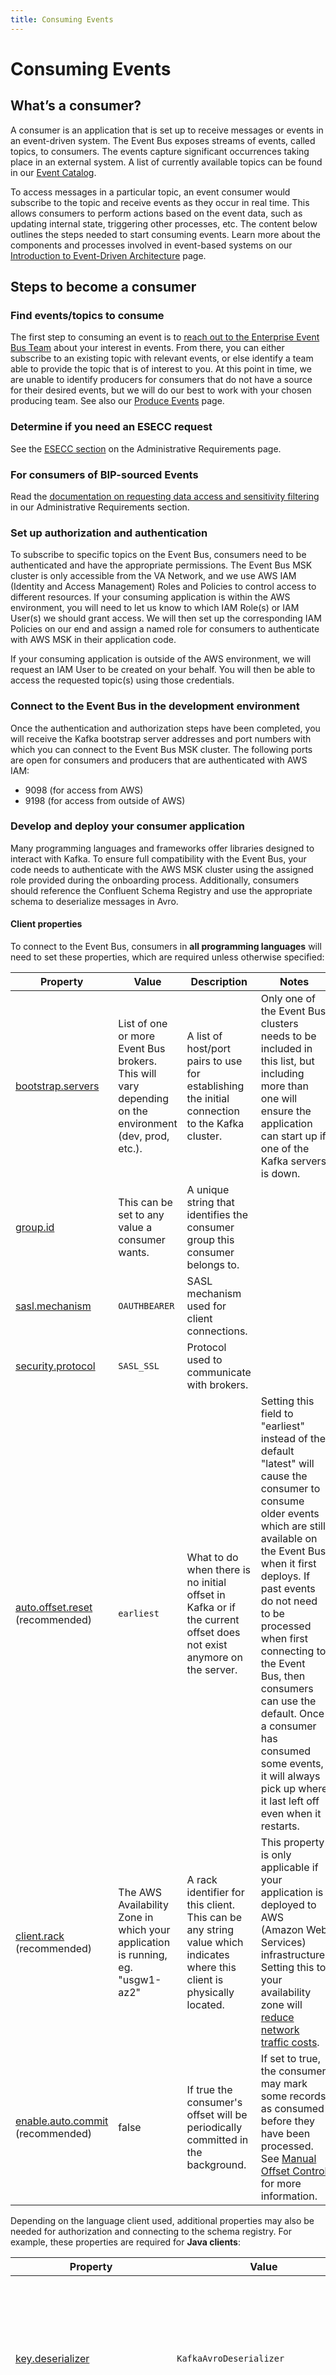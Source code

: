 ```yaml
---
title: Consuming Events
---
```


# Consuming Events

## What’s a consumer?

A consumer is an application that is set up to receive messages or events in an event-driven system. The Event Bus exposes streams of events, called topics, to consumers. The events capture significant occurrences taking place in an external system. A list of currently available topics can be found in our [Event Catalog](./use-events.md).

To access messages in a particular topic, an event consumer would subscribe to the topic and receive events as they occur in real time. This allows consumers to perform actions based on the event data, such as updating internal state, triggering other processes, etc. The content below outlines the steps needed to start consuming events. Learn more about the components and processes involved in event-based systems on our [Introduction to Event-Driven Architecture](./intro-to-eda.md) page.

## Steps to become a consumer

### Find events/topics to consume

The first step to consuming an event is to [reach out to the Enterprise Event Bus Team](./get-support.md) about your interest in events. From there, you can either subscribe to an existing topic with relevant events, or else identify a team able to provide the topic that is of interest to you. At this point in time, we are unable to identify producers for consumers that do not have a source for their desired events, but we will do our best to work with your chosen producing team.
See also our [Produce Events](./produce-events.md) page.

### Determine if you need an ESECC request

See the [ESECC section](./administrative-requirements.md#esecc) on the Administrative Requirements page.

### For consumers of BIP-sourced Events

Read the [documentation on requesting data access and sensitivity filtering](./administrative-requirements.md#consumers-of-bip-sourced-events) in our Administrative Requirements section.

### Set up authorization and authentication

To subscribe to specific topics on the Event Bus, consumers need to be authenticated and have the appropriate permissions. The Event Bus MSK cluster is only accessible from the VA Network, and we use AWS IAM (Identity and Access Management) Roles and Policies to control access to different resources. If your consuming application is within the AWS environment, you will need to let us know to which IAM Role(s) or IAM User(s) we should grant access. We will then set up the corresponding IAM Policies on our end and assign a named role for consumers to authenticate with AWS MSK in their application code.

If your consuming application is outside of the AWS environment, we will request an IAM User to be created on your behalf. You will then be able to access the requested topic(s) using those credentials.

### Connect to the Event Bus in the development environment

Once the authentication and authorization steps have been completed, you will receive the Kafka bootstrap server addresses and port numbers with which you can connect to the Event Bus MSK cluster. The following ports are open for consumers and producers that are authenticated with AWS IAM:

* 9098 (for access from AWS)
* 9198 (for access from outside of AWS)

### Develop and deploy your consumer application

Many programming languages and frameworks offer libraries designed to interact with Kafka. To ensure full compatibility with the Event Bus, your code needs to authenticate with the AWS MSK cluster using the assigned role provided during the onboarding process. Additionally, consumers should reference the Confluent Schema Registry and use the appropriate schema to deserialize messages in Avro.

#### Client properties

To connect to the Event Bus, consumers in **all programming languages** will need to set these properties, which are required unless otherwise specified:

| Property | Value | Description | Notes |
| --- | --- | --- | --- |
| [bootstrap.servers](https://kafka.apache.org/documentation/#consumerconfigs_bootstrap.servers) | List of one or more Event Bus brokers. This will vary depending on the environment (dev, prod, etc.). | A list of host/port pairs to use for establishing the initial connection to the Kafka cluster. | Only one of the Event Bus clusters needs to be included in this list, but including more than one will ensure the application can start up if one of the Kafka servers is down. |
| [group.id](https://kafka.apache.org/documentation/#consumerconfigs_group.id) | This can be set to any value a consumer wants. | A unique string that identifies the consumer group this consumer belongs to. |  |
| [sasl.mechanism](https://kafka.apache.org/documentation/#consumerconfigs_sasl.mechanism) | `OAUTHBEARER` | SASL mechanism used for client connections. |  |
| [security.protocol](https://kafka.apache.org/documentation/#consumerconfigs_security.protocol) | `SASL_SSL` | Protocol used to communicate with brokers. |  |
| [auto.offset.reset](https://kafka.apache.org/documentation/#consumerconfigs_auto.offset.reset) (recommended) | `earliest` | What to do when there is no initial offset in Kafka or if the current offset does not exist anymore on the server. | Setting this field to "earliest" instead of the default "latest" will cause the consumer to consume older events which are still available on the Event Bus when it first deploys. If past events do not need to be processed when first connecting to the Event Bus, then consumers can use the default. Once a consumer has consumed some events, it will always pick up where it last left off even when it restarts. |
| [client.rack](https://kafka.apache.org/documentation/#consumerconfigs_client.rack) (recommended) | The AWS Availability Zone in which your application is running, eg. "usgw1-az2" | A rack identifier for this client. This can be any string value which indicates where this client is physically located. | This property is only applicable if your application is deployed to AWS (Amazon Web Services) infrastructure. Setting this to your availability zone will [reduce network traffic costs](https://aws.amazon.com/blogs/big-data/reduce-network-traffic-costs-of-your-amazon-msk-consumers-with-rack-awareness/).
| [enable.auto.commit](https://kafka.apache.org/documentation/#consumerconfigs_enable.auto.commit) (recommended) | false | If true the consumer's offset will be periodically committed in the background. | If set to true, the consumer may mark some records as consumed before they have been processed. See [Manual Offset Control](https://javadoc.io/static/org.apache.kafka/kafka-clients/3.6.0/org/apache/kafka/clients/consumer/KafkaConsumer.html#:~:text=Manual%20Offset%20Control) for more information. |

Depending on the language client used, additional properties may also be needed for authorization and connecting to the schema registry. For example, these properties are required for **Java clients**:

| Property | Value | Description | Notes |
| --- | --- | --- | --- |
| [key.deserializer](https://kafka.apache.org/documentation/#consumerconfigs_key.deserializer) | `KafkaAvroDeserializer` | Deserializer class for key. | All Event Bus records use an Avro schema, so this is required even if the key itself is a primitive type like `string` or `long`. |
| [sasl.jaas.config](https://kafka.apache.org/documentation/#consumerconfigs_sasl.jaas.config) | `OAuthBearerLoginModule` and role settings. The role will vary for each consumer. | JAAS login context parameters for SASL connections in the format used by JAAS configuration files.  | See [specifying an AWS IAM role](https://github.com/aws/aws-msk-iam-auth#specifying-an-aws-iam-role-for-a-client) for more information. |
| [sasl.login.callback.handler.class](https://kafka.apache.org/documentation/#consumerconfigs_sasl.login.callback.handler.class) | `IAMOAuthBearerLoginCallbackHandler` | The fully qualified name of a SASL login callback handler class. | See [aws-msk-iam-auth](https://github.com/aws/aws-msk-iam-auth?tab=readme-ov-file#configuring-a-kafka-client-to-use-aws-iam-with-sasl-oauthbearer-mechanism) for more information. |
| [sasl.login.callback.handler.class](https://kafka.apache.org/documentation/#consumerconfigs_sasl.client.callback.handler.class) | `IAMOAuthBearerLoginCallbackHandler` | The fully qualified name of a SASL client callback handler class. | See [aws-msk-iam-auth](https://github.com/aws/aws-msk-iam-auth?tab=readme-ov-file#configuring-a-kafka-client-to-use-aws-iam-with-sasl-oauthbearer-mechanism) for more information. |
| [value.deserializer](https://kafka.apache.org/documentation/#consumerconfigs_value.deserializer) | `KafkaAvroDeserializer` | Deserializer class for value. |  |
| schema.registry.url | Event Bus schema registry endpoint. This will vary depending on the environment (dev, prod, etc.). | Comma-separated list of URLs for Schema Registry instances that can be used to register or look up schemas. | |

#### Code samples

!!! info
    Expand the sections below to see consumer code examples in Java and Ruby. To see the consumer code samples in context, please check out the [`ves-event-bus-sample-code` repository (must be part of VA GitHub organization to view)](https://github.com/department-of-veterans-affairs/ves-event-bus-sample-code).

??? example "Java Consumer"
    ```java
    package gov.va.eventbus.example;

    import org.apache.avro.generic.GenericRecord;
    import org.apache.kafka.clients.CommonClientConfigs;
    import org.apache.kafka.clients.consumer.ConsumerConfig;
    import org.apache.kafka.clients.consumer.ConsumerRecord;
    import org.apache.kafka.clients.consumer.ConsumerRecords;
    import org.apache.kafka.clients.consumer.KafkaConsumer;
    import org.apache.kafka.common.config.SaslConfigs;
    import org.apache.kafka.common.config.SslConfigs;
    import org.apache.kafka.common.errors.WakeupException;
    import org.slf4j.Logger;
    import org.slf4j.LoggerFactory;
    import java.util.concurrent.atomic.AtomicBoolean;

    import io.confluent.kafka.serializers.KafkaAvroDeserializer;
    import io.confluent.kafka.serializers.KafkaAvroDeserializerConfig;

    import java.time.Duration;
    import java.util.Collections;
    import java.util.Properties;

    public class TestConsumer implements Runnable {
        private static final Logger LOG = LoggerFactory.getLogger(TestConsumer.class);
        private final AtomicBoolean shutdown = new AtomicBoolean(false);

        // Consumer values

        // Set the topic you want to consume from
        private static final String TOPIC = "test";
        private static final String EB_BOOTSTRAP_SERVERS = System.getenv("EB_BOOTSTRAP_SERVERS");
        private static final String EB_SECURITY_PROTOCOL = System.getenv("EB_SECURITY_PROTOCOL");
        private static final String SCHEMA_REGISTRY_URL = System.getenv("SCHEMA_REGISTRY_URL");
        private static final String AWS_ROLE = System.getenv("AWS_ROLE");

        private final KafkaConsumer<Long, User> consumer;

        public TestConsumer() {
            this.consumer = createConsumer();
        }

        public void run() {
            try {

                consumer.subscribe(Collections.singletonList(TOPIC));

                while (!shutdown.get()) {
                    ConsumerRecords<Long, User> records = consumer.poll(Duration.ofMillis(100));

                    for (ConsumerRecord<Long, User> record : records) {
                        User user = record.value();
                        // Process the received Avro record
                        LOG.info("Received record: {}", user.toString());
                    }
                }
            } catch (final WakeupException e) {
                // Ignore exception if shutting down
                if (!shutdown.get()) {
                    throw e;
                }
            } catch (final Exception e) {
                LOG.error("An exception occurred while consuming messages", e);
            } finally {
                consumer.close();
            }
        }

        /**
        * Stops polling for new messages and wakes up the Kafka consumer.
        */
        public void shutdown() {
            shutdown.set(true);
            consumer.wakeup();
        }

        private KafkaConsumer<Long, User> createConsumer() {
            final Properties props = new Properties();

            props.put(ConsumerConfig.BOOTSTRAP_SERVERS_CONFIG, EB_BOOTSTRAP_SERVERS);
            props.put(ConsumerConfig.KEY_DESERIALIZER_CLASS_CONFIG, KafkaAvroDeserializer.class.getName());
            props.put(ConsumerConfig.VALUE_DESERIALIZER_CLASS_CONFIG, KafkaAvroDeserializer.class.getName());
            props.put(KafkaAvroDeserializerConfig.SCHEMA_REGISTRY_URL_CONFIG, SCHEMA_REGISTRY_URL);
            // ensure records with a schema are converted.
            props.put(KafkaAvroDeserializerConfig.SPECIFIC_AVRO_READER_CONFIG, true);
            props.put(ConsumerConfig.GROUP_ID_CONFIG, "test-consumer-group"); // Set your consumer group ID

            // Use SASL_SSL in production but PLAINTEXT in local environment
            // w/docker_compose
            if ("SASL_SSL".equals(EB_SECURITY_PROTOCOL)) {
                props.put(CommonClientConfigs.SECURITY_PROTOCOL_CONFIG, EB_SECURITY_PROTOCOL);
                props.put(SslConfigs.SSL_TRUSTSTORE_LOCATION_CONFIG, "/tmp/kafka.client.truststore.jks");
                props.put(SaslConfigs.SASL_MECHANISM, "OAUTHBEARER");
                props.put(SaslConfigs.SASL_JAAS_CONFIG,
                        "org.apache.kafka.common.security.oauthbearer.OAuthBearerLoginModule required awsRoleArn=\""
                                + AWS_ROLE // use the role name provided to you
                                + "\" awsStsRegion=\"us-gov-west-1\";");
                props.put(SaslConfigs.SASL_LOGIN_CALLBACK_HANDLER_CLASS,
                        "software.amazon.msk.auth.iam.IAMOAuthBearerLoginCallbackHandler");
            } else if (!"PLAINTEXT".equals(EB_SECURITY_PROTOCOL)) {
                LOG.error("Unknown EB_SECURITY_PROTOCOL '{}'", EB_SECURITY_PROTOCOL);
            }

            return new KafkaConsumer<>(props);
        }
    }
    ```

??? example "Ruby Consumer"
    ```ruby
    require 'logger'
    require 'rdkafka'
    require 'avro_turf/messaging'
    require_relative 'oauth_token_refresher'

    logger = Logger.new(STDOUT)

    @consumers = {}

    def refresh_token(_config, consumer_name)
        consumer = @consumers[consumer_name]
        OAuthTokenRefresher.new.refresh_token(consumer)
    end

    security_protocol = ENV['SECURITY_PROTOCOL']

    properties = {
        'bootstrap.servers': ENV['KAFKA_HOST'],
        'group.id': 'sample-ruby-consumer',
        'security.protocol': security_protocol,
        'enable.auto.commit': false,
        'auto.offset.reset': 'earliest'
    }

    if 'SASL_SSL' == security_protocol.upcase
        properties['sasl.mechanisms'] = 'OAUTHBEARER'
        Rdkafka::Config.oauthbearer_token_refresh_callback = method(:refresh_token)
    end

    consumer = Rdkafka::Config.new(properties).consumer(native_kafka_auto_start: false)
    @consumers[consumer.name] = consumer
    consumer.start
    consumer.subscribe("appointments")

    avro = AvroTurf::Messaging.new(registry_url: ENV['SCHEMA_REGISTRY_URL'], registry_path_prefix: ENV['SCHEMA_REGISTRY_PATH_PREFIX'])

    logger.info "Running consumer"
    consumer.each do |message|
        logger.info "Message received: #{message}"
        logger.info "Decoded message payload: #{avro.decode(message.payload)}"
        consumer.commit
    end
    ```

### Register with CODE VA

[CODE VA (must be on VA network to view)](https://code.va.gov/) is a software catalog that houses information about software entities from across VA. Once your consumer application is up and running, it's important to register with the catalog so event producers are aware of how their events are being used and which systems are consuming them.

To register with CODE VA:

1. In CODE VA, an event-consuming software entity can be modeled as a [Component](https://backstage.io/docs/features/software-catalog/descriptor-format/#kind-component) or as a [System](https://backstage.io/docs/features/software-catalog/descriptor-format#kind-system). If you are unsure whether to classify your consumer as a Component or a System, see the [Backstage System Model](https://backstage.io/docs/features/software-catalog/system-model/).
2. Create a file named `catalog-info.yaml` at the root of your source code repository and populate it with the applicable template, updating `metadata` and `spec` with values that correspond to your component or system.
3. Once your `catalog-info.yaml` file has been committed it will be automatically processed and the software entity will be viewable on [CODE VA (must be on the VA network to view)](https://code.va.gov/) within a few hours. If you would like the software entity to display quicker, follow the [default Backstage provided method](https://backstage.io/docs/features/software-catalog/#adding-components-to-the-catalog) for adding entries to the catalog.

#### Component Template
``` { .yaml .copy }
    apiVersion: backstage.io/v1alpha1
    kind: Component
    metadata:
        name: component-name
        description: Component description.
        title: Component Name
        links:
            - url: https://sample-slack-link.com
            title: Event Consumer Slack Channel
            - url: https://sample-link.com
            title: Component Documentation
    spec:
        type: service
        lifecycle: production
        owner: owning-team
        subscribesToEvent: [event-name, event-name-two]
```

Here is some additional information on these fields:

* **apiVersion** [required]: This value must be set to `backstage.io/v1alpha1`.
* **kind** [required]:  This value must be set to `Component`.
* **metadata** [required]: A structure that contains information about the entity. The `metadata` structure includes the following properties.
    * **name** [required]: A machine-readable name for the component. This value will be used in CODE VA urls, so it should be all lowercase and use hypens as separators.
    * **description** [required]: A concise, high-level description of the event-consuming component.
    * **title** [required]: A human-readable representation of the `name` to be used in CODE VA user interfaces.
    * **links** [optional]: A list of links related to the component. Each link consists of a `url` and a `title`.
        * **url** [required]: The external url that will be opened when the link is clicked.
        * **title** [required]: Display text for the link.
* **spec** [required]: A structure that contains information about the component. The `spec` structure includes the following properties.
    * **type** [required]: The component type. Possible values include: `website`, `service`, `library`, etc.
    * **lifecycle** [required]: The current development status for the component. Possible values include: `experimental`, `production`, `deprecated`, etc.
    * **owner** [required]: The team that owns the event-consuming component. If this is set to the name of a GitHub team within the VA's GitHub organization, this field will link to a page with details about the team in CODE VA.
    * **subscribesToEvent** [required]: An array of strings. Each string must match the `metadata.name` value of a producer's `catalog-info.yaml` file. This field is used to relate the component to the events that it consumes and to display the component on each related event's CODE VA catalog entry.

See [Backstage's Component documentation](https://backstage.io/docs/features/software-catalog/descriptor-format/#kind-component) for more information about additional optional fields.

#### System Template
``` { .yaml .copy }
    apiVersion: backstage.io/v1alpha1
    kind: System
    metadata:
        name: system-name
        description: System description.
        title: System Name
        links:
            - url: https://sample-slack-link.com
            title: Event Consumer Slack Channel
            - url: https://sample-link.com
            title: System Documentation
    spec:
        owner: owning-team
        domain: health
        subscribesToEvent: [event-name, event-name-two]
```

Here is some additional information on these fields:

* **apiVersion** [required]: This value must be set to `backstage.io/v1alpha1`.
* **kind** [required]:  This value must be set to `System`.
* **metadata** [required]: A structure that contains information about the entity. The `metadata` structure includes the following properties.
    * **name** [required]: A machine-readable name for the system. This value will be used in CODE VA urls, so it should be all lowercase and use hypens as separators.
    * **description** [required]: A concise, high-level description of the event-consuming system.
    * **title** [required]: A human-readable representation of the `name` to be used in CODE VA user interfaces.
    * **links** [optional]: A list of links related to the system. Each link consists of a `url` and a `title`.
        * **url** [required]: The external url that will be opened when the link is clicked.
        * **title** [required]: Display text for the link.
* **spec** [required]: A structure that contains information about the system. The `spec` structure includes the following properties.
    * **owner** [required]: The team that owns the event-consuming system. If this is set to the name of a GitHub team within the VA's GitHub organization, this field will link to a page with details about the team in CODE VA.
    * **domain** [optional]: The VA domain in which a particular system exists. Possible values might be: `claims status`, `health`, `appointments`, `benefits`, etc.
    * **subscribesToEvent** [required]: An array of strings. Each string must match the `metadata.name` value of a producer's `catalog-info.yaml` file. This field is used to relate the system to the events that it consumes and to display the system on each related event's CODE VA catalog entry.

## Logs

Logs are stored within a LightHouse Delivery Infrastructure (LHDI) AWS S3 bucket. Only LHDI admins with AWS access can access this bucket and its content. Although producers and consumers will not have access to the S3 bucket directly, logs are available via [Datadog (must have VA LightHouseDI Datadog access to view)](https://lighthousedi.ddog-gov.com/). Event bus broker logs are available through [this query (must have VA LightHouseDI Datadog access to view)](https://lighthousedi.ddog-gov.com/logs?query=host%3A%22arn%3Aaws%3As3%3A%3A%3Aeventbus-msk-logs%22%20&cols=host%2Cservice&index=%2A&messageDisplay=inline&stream_sort=desc&viz=stream&from_ts=1684858340160&to_ts=1684859240160&live=true) and application logs are available through [this query (must have VA LightHouseDI Datadog access to view)](https://lighthousedi.ddog-gov.com/logs?query=kube_namespace%3Aves-event-bus-infra-dev%20&cols=host%2Cservice&index=%2A&messageDisplay=inline&refresh_mode=sliding&stream_sort=desc&viz=stream&from_ts=1695939680975&to_ts=1696544480975&live=true). 

Datadog is a monitoring and analytics tool that is used within VA and is hosted by the Devops Transformation Services (DOTS) team. LHDI team members are admins within the Datadog space where the Event Bus metrics and logs are available. In order for Event Bus users to [request access to Datadog (must be part of VA GitHub organization to view)](https://animated-carnival-57b3e7f5.pages.github.io/datadog-observability-tools/datadog-access/), they must have a VA email address. To request access to Datadog, complete the HelpDesk form on the ServiceNow Portal at [ECC (Enterprise Command Center) Monitoring Services - your IT Service Portal (must be on the VA network to view)](https://gcc02.safelinks.protection.outlook.com/?url=https%3A%2F%2Fyourit.va.gov%2Fva%3Fid%3Dsc_cat_item%26sys_id%3D4cdf488b1ba4fcd412979796bc4bcb74&data=05%7C01%7C%7Ccb701e4e7fc944b6041308dbeacea9aa%7Ce95f1b23abaf45ee821db7ab251ab3bf%7C0%7C0%7C638361945550254440%7CUnknown%7CTWFpbGZsb3d8eyJWIjoiMC4wLjAwMDAiLCJQIjoiV2luMzIiLCJBTiI6Ik1haWwiLCJXVCI6Mn0%3D%7C3000%7C%7C%7C&sdata=sJfq3j8vnXwdtuQrfY%2FBaRttaqyOpKA6X17O8TMK9ug%3D&reserved=0).

## Troubleshooting

If you have questions or run into difficulties with any of these steps, please [contact the Enterprise Event Bus Team](./get-support.md).
